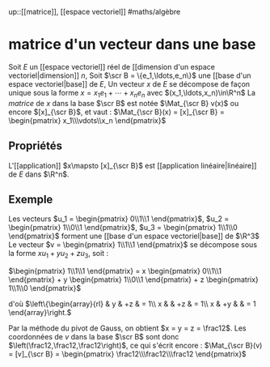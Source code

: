 up::[[matrice]], [[espace vectoriel]]
#maths/algèbre 
# matrice d'un vecteur dans une base
Soit $E$ un [[espace vectoriel]] réel de [[dimension d'un espace vectoriel|dimension]] $n$,
Soit $\scr B = \{e_1,\ldots,e_n\}$ une [[base d'un espace vectoriel|base]] de $E$,
Un vecteur $x$ de $E$ se décompose de façon unique sous la forme $x = x_1e_1+\cdots+x_ne_n$ avec $(x_1,\ldots,x_n)\in\R^n$
La _matrice_ de $x$ dans la base $\scr B$ est notée $\Mat_{\scr B} v(x)$ ou encore $[x]_{\scr B}$, et vaut :
$\Mat_{\scr B}(x) = [x]_{\scr B} = \begin{pmatrix} x_1\\\vdots\\x_n \end{pmatrix}$  
## Propriétés
L'[[application]] $x\mapsto [x]_{\scr B}$ est [[application linéaire|linéaire]] de $E$ dans $\R^n$.


## Exemple
Les vecteurs $u_1 = \begin{pmatrix} 0\\1\\1 \end{pmatrix}$, $u_2 = \begin{pmatrix} 1\\0\\1 \end{pmatrix}$, $u_3 = \begin{pmatrix} 1\\1\\0 \end{pmatrix}$ forment une [[base d'un espace vectoriel|base]] de $\R^3$
Le vecteur $v = \begin{pmatrix} 1\\1\\1 \end{pmatrix}$ se décompose sous la forme $xu_1+yu_2+zu_3$, soit :

$\begin{pmatrix} 1\\1\\1 \end{pmatrix} = x \begin{pmatrix} 0\\1\\1 \end{pmatrix} + y \begin{pmatrix} 1\\0\\1 \end{pmatrix} + z \begin{pmatrix} 1\\1\\0 \end{pmatrix}$


d'où $\left\{\begin{array}{rl} & y  & +z & = 1\\ x &    & +z & = 1\\ x & +y &    & = 1 \end{array}\right.$


Par la méthode du pivot de Gauss, on obtient $x = y = z = \frac12$. Les coordonnées de $v$ dans la base $\scr B$ sont donc $\left(\frac12,\frac12,\frac12\right)$, ce qui s'écrit encore :
$\Mat_{\scr B}(v) = [v]_{\scr B} = \begin{pmatrix} \frac12\\\frac12\\\frac12 \end{pmatrix}$

